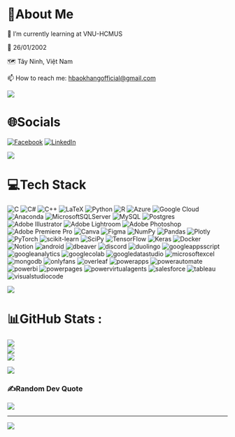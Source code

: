 # 💫About Me 
🌱 I’m currently learning at VNU-HCMUS

🎂 26/01/2002

🗺️ Tây Ninh, Việt Nam

📫 How to reach me: hbaokhangofficial@gmail.com

<img src="https://user-images.githubusercontent.com/73097560/115834477-dbab4500-a447-11eb-908a-139a6edaec5c.gif">

# 🌐Socials
[![Facebook](https://img.shields.io/badge/Facebook-%231877F2.svg?logo=Facebook&logoColor=white)](https://facebook.com/khangkuro2611) [![LinkedIn](https://img.shields.io/badge/LinkedIn-%230077B5.svg?logo=linkedin&logoColor=white)](https://linkedin.com/in/huỳnh-bảo-khang-313323215) 

<img src="https://user-images.githubusercontent.com/73097560/115834477-dbab4500-a447-11eb-908a-139a6edaec5c.gif">

# 💻Tech Stack
![C](https://img.shields.io/badge/c-%2300599C.svg?style=flat&logo=c&logoColor=white) ![C#](https://img.shields.io/badge/c%23-%23239120.svg?style=flat&logo=c-sharp&logoColor=white) ![C++](https://img.shields.io/badge/c++-%2300599C.svg?style=flat&logo=c%2B%2B&logoColor=white) ![LaTeX](https://img.shields.io/badge/latex-%23008080.svg?style=flat&logo=latex&logoColor=white) ![Python](https://img.shields.io/badge/python-3670A0?style=flat&logo=python&logoColor=ffdd54) ![R](https://img.shields.io/badge/r-%23276DC3.svg?style=flat&logo=r&logoColor=white) ![Azure](https://img.shields.io/badge/azure-%230072C6.svg?style=flat&logo=azure-devops&logoColor=white) ![Google Cloud](https://img.shields.io/badge/Google%20Cloud-%234285F4.svg?style=flat&logo=google-cloud&logoColor=white) ![Anaconda](https://img.shields.io/badge/Anaconda-%2344A833.svg?style=flat&logo=anaconda&logoColor=white) ![MicrosoftSQLServer](https://img.shields.io/badge/Microsoft%20SQL%20Sever-CC2927?style=flat&logo=microsoft%20sql%20server&logoColor=white) ![MySQL](https://img.shields.io/badge/mysql-%2300f.svg?style=flat&logo=mysql&logoColor=white) ![Postgres](https://img.shields.io/badge/postgres-%23316192.svg?style=flat&logo=postgresql&logoColor=white) ![Adobe Illustrator](https://img.shields.io/badge/adobeillustrator-%23FF9A00.svg?style=flat&logo=adobeillustrator&logoColor=white) ![Adobe Lightroom](https://img.shields.io/badge/Adobe%20Lightroom-31A8FF.svg?style=flat&logo=Adobe%20Lightroom&logoColor=white) ![Adobe Photoshop](https://img.shields.io/badge/adobephotoshop-%2331A8FF.svg?style=flat&logo=adobephotoshop&logoColor=white) ![Adobe Premiere Pro](https://img.shields.io/badge/Adobe%20Premiere%20Pro-9999FF.svg?style=flat&logo=Adobe%20Premiere%20Pro&logoColor=white) ![Canva](https://img.shields.io/badge/Canva-%2300C4CC.svg?style=flat&logo=Canva&logoColor=white) 	![Figma](https://img.shields.io/badge/figma-%23F24E1E.svg?style=flat&logo=figma&logoColor=white) ![NumPy](https://img.shields.io/badge/numpy-%23013243.svg?style=flat&logo=numpy&logoColor=white) ![Pandas](https://img.shields.io/badge/pandas-%23150458.svg?style=flat&logo=pandas&logoColor=white) ![Plotly](https://img.shields.io/badge/Plotly-%233F4F75.svg?style=flat&logo=plotly&logoColor=white) ![PyTorch](https://img.shields.io/badge/PyTorch-%23EE4C2C.svg?style=flat&logo=PyTorch&logoColor=white) ![scikit-learn](https://img.shields.io/badge/scikit--learn-%23F7931E.svg?style=flat&logo=scikit-learn&logoColor=white) ![SciPy](https://img.shields.io/badge/SciPy-%230C55A5.svg?style=flat&logo=scipy&logoColor=%white) ![TensorFlow](https://img.shields.io/badge/TensorFlow-%23FF6F00.svg?style=flat&logo=TensorFlow&logoColor=white) ![Keras](https://img.shields.io/badge/Keras-%23D00000.svg?style=flat&logo=Keras&logoColor=white) ![Docker](https://img.shields.io/badge/docker-%230db7ed.svg?style=flat&logo=docker&logoColor=white) ![Notion](https://img.shields.io/badge/Notion-%23000000.svg?style=flat&logo=notion&logoColor=white)
![android](https://img.shields.io/badge/Android-%2334A853.svg?style=flat&logo=Android&logoColor=white)
![dbeaver](https://img.shields.io/badge/Bbeaver-%23382923.svg?style=flat&logo=dbeaver&logoColor=white)
![discord](https://img.shields.io/badge/Discord-%235865F2.svg?style=flat&logo=discord&logoColor=white)
![duolingo](https://img.shields.io/badge/duolingo-%2358CC02.svg?style=flat&logo=duolingo&logoColor=white)
![googleappsscript](https://img.shields.io/badge/Googleappsscript-%234285F4.svg?style=flat&logo=googleappsscript&logoColor=white)
![googleanalytics](https://img.shields.io/badge/Googleanalytics-%23E37400.svg?style=flat&logo=googleanalytics&logoColor=white)
![googlecolab](https://img.shields.io/badge/Googlecolab-%23F9AB00.svg?style=flat&logo=googlecolab&logoColor=white)
![googledatastudio](https://img.shields.io/badge/Googledatastudio-%23669DF6.svg?style=flat&logo=googledatastudio&logoColor=white)
![microsoftexcel](https://img.shields.io/badge/microsoftexcel-%23217346.svg?style=flat&logo=microsoftexcel&logoColor=white)
![mongodb](https://img.shields.io/badge/Mongodb-%2347A248.svg?style=flat&logo=mongodb&logoColor=white)
![onlyfans](https://img.shields.io/badge/Onlyfans-%2300AFF0.svg?style=flat&logo=onlyfans&logoColor=white)
![overleaf](https://img.shields.io/badge/overleaf-%2347A141.svg?style=flat&logo=overleaf&logoColor=white)
![powerapps](https://img.shields.io/badge/powerapps-%23742774.svg?style=flat&logo=powerapps&logoColor=white)
![powerautomate](https://img.shields.io/badge/powerautomate-%230066FF.svg?style=flat&logo=powerautomate&logoColor=white)
![powerbi](https://img.shields.io/badge/powerbi-%23F2C811.svg?style=flat&logo=powerbi&logoColor=white)
![powerpages](https://img.shields.io/badge/powerpages-%23A493E7.svg?style=flat&logo=powerpages&logoColor=white)
![powervirtualagents](https://img.shields.io/badge/powervirtualagents-%230B556A.svg?style=flat&logo=powervirtualagents&logoColor=white)
![salesforce](https://img.shields.io/badge/salesforce-%2300A1E0.svg?style=flat&logo=salesforce&logoColor=white)
![tableau](https://img.shields.io/badge/tableau-%23E97627.svg?style=flat&logo=tableau&logoColor=white)
![visualstudiocode](https://img.shields.io/badge/visualstudiocode-%23007ACC.svg?style=flat&logo=visualstudiocode&logoColor=white)


<img src="https://user-images.githubusercontent.com/73097560/115834477-dbab4500-a447-11eb-908a-139a6edaec5c.gif">

# 📊GitHub Stats :
![](https://github-readme-stats.vercel.app/api?username=KhangKuro&theme=light&hide_border=true&include_all_commits=false&count_private=false)<br/>
![](https://github-readme-streak-stats.herokuapp.com/?user=KhangKuro&theme=light&hide_border=true)<br/>
![](https://github-readme-stats.vercel.app/api/top-langs/?username=KhangKuro&theme=light&hide_border=true&include_all_commits=false&count_private=false&layout=compact)

<img src="https://user-images.githubusercontent.com/73097560/115834477-dbab4500-a447-11eb-908a-139a6edaec5c.gif">

### ✍️Random Dev Quote
![](https://quotes-github-readme.vercel.app/api?type=horizontal&theme=dark)


---
[![](https://visitcount.itsvg.in/api?id=KhangKuro&icon=0&color=2)](https://visitcount.itsvg.in)
